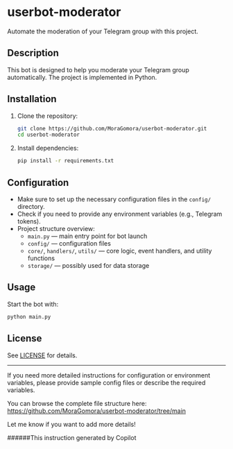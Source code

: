 # userbot-moderator

Automate the moderation of your Telegram group with this project.

## Description

This bot is designed to help you moderate your Telegram group automatically. The project is implemented in Python.

## Installation

1. Clone the repository:
   ```sh
   git clone https://github.com/MoraGomora/userbot-moderator.git
   cd userbot-moderator
   ```

2. Install dependencies:
   ```sh
   pip install -r requirements.txt
   ```

## Configuration

- Make sure to set up the necessary configuration files in the `config/` directory.
- Check if you need to provide any environment variables (e.g., Telegram tokens).
- Project structure overview:
  - `main.py` — main entry point for bot launch
  - `config/` — configuration files
  - `core/`, `handlers/`, `utils/` — core logic, event handlers, and utility functions
  - `storage/` — possibly used for data storage

## Usage

Start the bot with:
```sh
python main.py
```

## License

See [LICENSE](LICENSE) for details.

---

If you need more detailed instructions for configuration or environment variables, please provide sample config files or describe the required variables.

You can browse the complete file structure here:  
https://github.com/MoraGomora/userbot-moderator/tree/main

Let me know if you want to add more details!

######This instruction generated by Copilot
